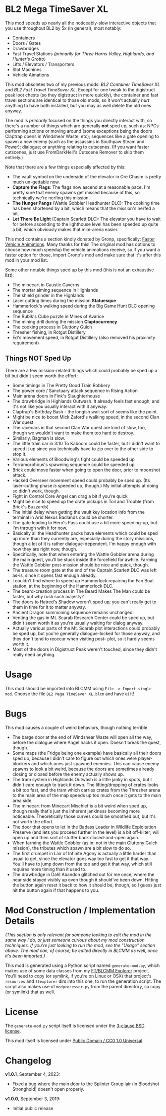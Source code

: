BL2 Mega TimeSaver XL
=====================

This mod speeds up nearly all the noticeably-slow interactive objects
that you use throughout BL2 by 5x (in general), most notably:

 * Containers
 * Doors / Gates
 * Drawbridges
 * Fast Travel Stations *(primarily for Three Horns Valley, Highlands, and Hunter's Grotto)*
 * Lifts / Elevators / Transporters
 * Slot Machines
 * Vehicle Aimations

This mod obsoletes two of my previous mods: *BL2 Container TimeSaver XL*
and *BL2 Fast Travel TimeSaver XL*.  Except for one tweak to the digistruct
peak loot chests (so they digistruct in more quickly), the container and
fast travel sections are identical to those old mods, so it won't actually
*hurt* anything to have both installed, but you may as well delete the old
ones anyway.

The mod is *primarily* focused on the things you directly interact with,
so there's a number of things which are generally **not** sped up, such
as: NPCs performing actions or moving around (some exceptions being the
doors Claptrap opens in Windshear Waste, etc); sequences like a gate
opening to spawn a new enemy (such as the assassins in Southpaw Steam
and Power); dialogue; or anything relating to cutscenes.  (If you want
faster cutscenes, just use FromDarkHell's Cutscene Remover to skip them
entirely.)

Note that there are a few things especially affected by this:

 * The vault symbol on the underside of the elevator in Ore Chasm
   is pretty much un-gettable now.
 * **Capture the Flags**: The flags now ascend at a reasonable pace.
   I'm pretty sure that enemy spawns get missed because of this,
   so technically we're nerfing this mission.
 * **The Hunger Pangs** (Wattle Gobbler Headhunter DLC): The
   cooking time has been shortened by a bit, which means that
   the mission's nerfed a bit.
 * **Let There Be Light** (Captain Scarlett DLC): The elevator
   you have to wait for before ascending to the lighthouse level
   has been speeded up quite a bit, which obviously makes that
   mini-arena easier.

This mod contains a section kindly donated by Gronp, specifically:
[Faster Vehicle Animations](https://www.nexusmods.com/borderlands2/mods/175).
Many thanks for this!  The original mod has options to choose how much
speedup the vehicle animations receive, so if you want a faster option for
those, import Gronp's mod and make sure that it's after this mod in your
mod list.

Some other notable things sped up by this mod (this is not an exhaustive
list):

 * The minecart in Caustic Caverns
 * The mortar aiming sequence in Highlands
 * The shield grinder in the Highlands
 * Laser cutting times during the mission **Statuesque**
 * Hammerlock's walking speed during the Big Game Hunt DLC opening sequence
 * The Rubik's Cube puzzle in Mines of Avarice
 * The mining drill during the mission **Claptocurrency**
 * The cooking process in Gluttony Gulch
 * Thresher fishing, in Rotgut Distillery
 * Ed's movement speed, in Rotgut Distillery (also removed his proximity
   requirement)

Things NOT Sped Up
------------------

There are a few mission-related things which could probably
be sped up a bit but didn't seem worth the effort:

 * Some timings in The Pretty Good Train Robbery
 * The power core / Sanctuary attack sequence in Rising Action
 * Main arena doors in Fink's Slaughterhouse
 * The drawbridge in Highlands Outwash.  It already feels fast
   enough, and it's not like you usually interact with it anyway.
 * Claptrap's Birthday Bash - the longish wait sort of seems like
   the point.
 * Might be nice to boost Mick Zaford's walking speed, in the
   second Clan War quest
 * The racecars in that second Clan War quest are kind of slow,
   too, though we wouldn't want to make them too hard to destroy.
 * Similarly, Bagman is slow.
 * The little train car in 3:10 To Kaboom could be faster, but
   I didn't want to speed it up since you technically have to
   zip over to the other side to stop it.
 * Various elements of Bloodwing's fight could be speeded up
 * Terramorphous's spawning sequence could be speeded up
 * Brick could move faster when going to open the door, prior to
   moonshot attack.
 * Hacked Overseer movement speed could probably be sped up.
   (Its laser-cutting phase *is* speeded up, though.)  My initial
   attempts at doing so didn't work, though.
 * Fight in Control Core Angel can drag a bit if you're quick
 * Might be nice to speed up the crate pickups in Toil and Trouble
   (from Brick's Buzzards)
 * The initial delay when getting the vault key location info from
   the terminal in Arid Nexus Badlands could be shorter.
 * The gate leading to Hero's Pass could use a bit more speeding-up,
   but I'm through with it for now.
 * Basically all the Headhunter packs have elements which could be
   sped up more than they currently are, especially during the story
   missions, though a lot of it is rather dialogue-dependent.  I'm
   happy enough with how they are right now, though.
 * Specifically, note that when entering the Wattle Gobbler arena
   during the main quest, you'll be stuck inside the forcefield for
   awhile.  Farming the Wattle Gobbler post-mission should be nice
   and quick, though.
 * The treasure room gate at the end of the Captain Scarlett DLC
   was left as-is, since it opens fast enough already.
 * I couldn't find where to speed up Hammerlock repairing the
   Fan Boat station, at the beginning of the Hammerlock DLC.
 * The beard-creation process in The Beard Makes The Man could be
   faster, but why rush such majesty?
 * The doors to Hatred's Shadow weren't sped up; you can't
   really get to them in time for it to matter anyway.
 * Ancient Dragon summoning sequence remains unchanged.
 * Venting the gas in Mt. Scarab Research Center could be sped up,
   but didn't seem worth it as you're usually waiting for dialog
   anyway.
 * Actually various parts of the Mt. Scarab plot interactions could
   probably be sped up, but you're generally dialogue-locked for
   those anyway, and they don't tend to reoccur when visiting post-
   plot, so it hardly seems worth it.
 * Most of the doors in Digistruct Peak weren't touched, since they
   didn't really need anything.

Usage
=====

This mod should be imported into BLCMM using `File -> Import single mod`.
Choose the file `BL2 Mega TimeSaver XL.blcm` and have at it!

Bugs
====

This mod causes a couple of weird behaviors, though nothing terrible:

 * The barge door at the end of Windshear Waste will open all the way,
   before the dialogue where Angel hacks it open.  Doesn't break
   the quest, though.
 * Some maps (the Fridge being one example) have basically all their doors
   sped up, because I didn't care to figure out which ones were
   player-blockers and which ones just spawned enemies.  This can
   cause enemy spawns to look a bit weird, because the doors are
   sometimes already closing or closed before the enemy actually
   shows up.
 * The tram system in Highlands Outwash is a little janky in spots,
   but I didn't care enough to track it down.  The lifting/dropping
   of crates looks a bit too fast, and the tram which carries crates
   from the Thresher arena to the main area of the map speeds up too
   much once it gets to the main area side.
 * The minecart from Minecart Mischief is a bit weird when sped up,
   though really that's just the inherent jankiness becoming more
   noticeable.  Theoretically those curves could be smoothed out,
   but it's not worth the effort.
 * The door that opens to let in the Badass Loader in Wildlife
   Exploitation Preserve (and lets you proceed further in the
   level) is a bit off-kilter; will open up and then sort of stutter
   back closed-and-open again.
 * When farming the Wattle Gobbler (as in: not in the main Gluttony
   Gulch mission), the tributes which spawn are a bit slow to do so.
 * The first crumpet in Lair of Infinite Agony is actually a little
   harder than usual to get, since the elevator goes way too fast
   to get it that way.  You'll have to jump down from the top and
   get it that way, which still requires more timing than it used
   to.
 * The drawbridge in Dahl Abandon glitched out for me once, where
   the near side stayed visibly up even though it should've been
   down.  Hitting the button again reset it back to how it should
   be, though, so I guess just hit the button again if that
   happens to you.

Mod Construction / Implementation Details
=========================================

*(This section is only relevant for someone looking to edit the mod in the
same way I do, or just someone curious about my mod construction techniques.
If you're just looking to run the mod, see the "Usage" section above.  The
mod can, of course, be edited directly in BLCMM as well, once it's
been imported.)*

This mod is generated using a Python script named `generate-mod.py`,
which makes use of some data classes from my [FT/BLCMM Explorer](https://github.com/apocalyptech/ft-explorer)
project.  You'll need to copy (or symlink, if you're on Linux or OSX) that
project's `resources` and `ftexplorer` dirs into this one, to run the
generation script.  The script also makes use of `modprocessor.py` from the
parent directory, so copy (or symlink) that as well.

License
=======

The `generate-mod.py` script itself is licensed under the
[3-clause BSD license](https://opensource.org/licenses/BSD-3-Clause).

This mod itself is licensed under
[Public Domain / CC0 1.0 Universal](https://creativecommons.org/publicdomain/zero/1.0/).

Changelog
=========

**v1.0.1**, September 4, 2023:
 * Fixed a bug where the main door to the Splinter Group lair (in Bloodshot
   Stronghold) doesn't open properly.

**v1.0.0**, September 3, 2019:
 * Initial public release

